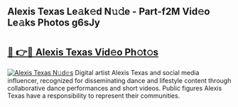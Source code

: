 ## Alexis Texas Le𝚊k𝚎d N𝚞𝚍e - Part-f2M Vid𝚎o Le𝚊ks Photos g6sJy

# <h2><a href="http://fbelkc8.evod.top/?m=Alexis+Texas">🔗 👉🔴 Alexis Texas Vid𝚎o Ph𝚘t𝚘s</a></h2>

[![Alexis Texas N𝚞d𝚎s](https://i.imgur.com/8V9OHl7.gif)](http://fbelkc8.evod.top/?m=Alexis+Texas)
Digital artist Alexis Texas and social media influencer, recognized for disseminating dance and lifestyle content through collaborative dance performances and short videos. Public figures Alexis Texas have a responsibility to represent their communities. 
